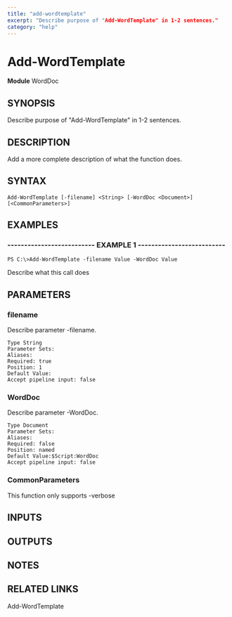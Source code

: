 ```yaml
---
title: "add-wordtemplate"
excerpt: "Describe purpose of "Add-WordTemplate" in 1-2 sentences."
category: "help"
---
```


# Add-WordTemplate
**Module** WordDoc

## SYNOPSIS
Describe purpose of "Add-WordTemplate" in 1-2 sentences.

## DESCRIPTION
Add a more complete description of what the function does.

## SYNTAX

```
Add-WordTemplate [-filename] <String> [-WordDoc <Document>] [<CommonParameters>]
```


## EXAMPLES

### -------------------------- EXAMPLE 1 --------------------------


```
PS C:\>Add-WordTemplate -filename Value -WordDoc Value
```

Describe what this call does


## PARAMETERS

### filename

Describe parameter -filename.

```
Type String
Parameter Sets: 
Aliases: 
Required: true
Position: 1
Default Value:
Accept pipeline input: false
```
### WordDoc

Describe parameter -WordDoc.

```
Type Document
Parameter Sets: 
Aliases: 
Required: false
Position: named
Default Value:$Script:WordDoc
Accept pipeline input: false
```
### CommonParameters

This function only supports -verbose

## INPUTS

## OUTPUTS

## NOTES

## RELATED LINKS

Add-WordTemplate
